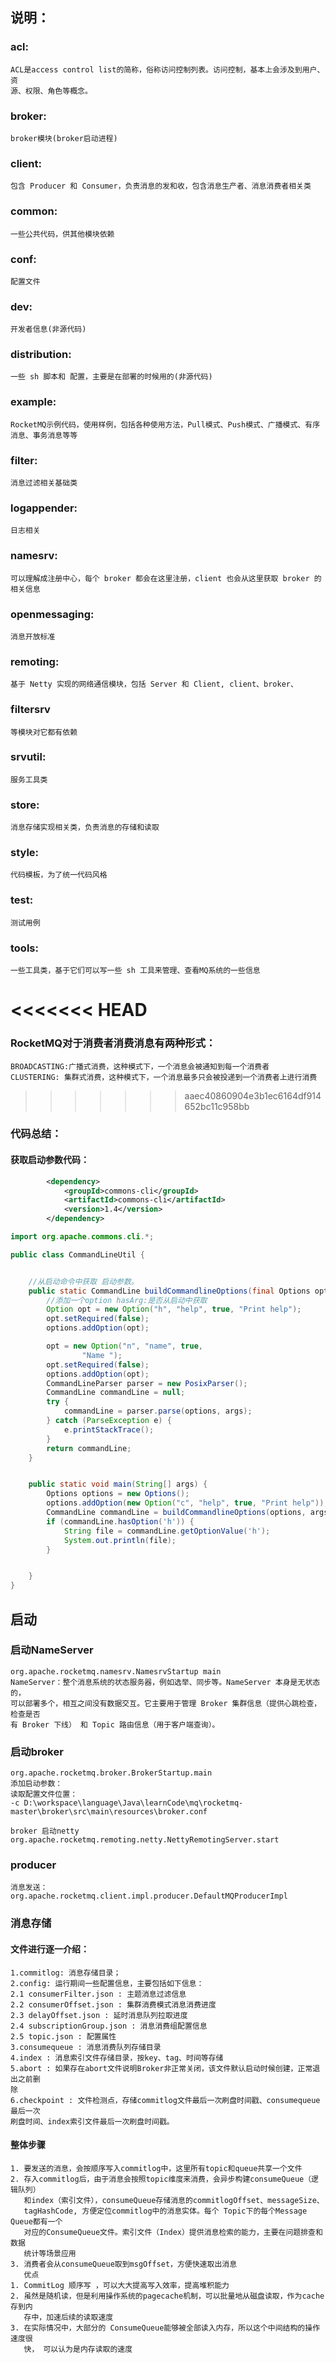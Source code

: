## 说明：

### acl:

    ACL是access control list的简称，俗称访问控制列表。访问控制，基本上会涉及到⽤户、资
    源、权限、⻆⾊等概念。

### broker:

    broker模块(broker启动进程)

### client:

    包含 Producer 和 Consumer，负责消息的发和收，包含消息⽣产者、消息消费者相关类

### common:

    ⼀些公共代码，供其他模块依赖

### conf:

    配置⽂件

### dev:

    开发者信息(⾮源代码)

### distribution:

    ⼀些 sh 脚本和 配置，主要是在部署的时候⽤的(⾮源代码)

### example:

    RocketMQ示例代码，使⽤样例，包括各种使⽤⽅法，Pull模式、Push模式、⼴播模式、有序消息、事务消息等等

### filter:

    消息过滤相关基础类

### logappender:

    ⽇志相关

### namesrv:

    可以理解成注册中⼼，每个 broker 都会在这⾥注册，client 也会从这⾥获取 broker 的相关信息

### openmessaging:

    消息开放标准

### remoting:

    基于 Netty 实现的⽹络通信模块，包括 Server 和 Client, client、broker、

### filtersrv

    等模块对它都有依赖

### srvutil:

    服务⼯具类

### store:

    消息存储实现相关类，负责消息的存储和读取

### style:

    代码模板，为了统⼀代码⻛格

### test:

    测试⽤例

### tools:

    ⼀些⼯具类，基于它们可以写⼀些 sh ⼯具来管理、查看MQ系统的⼀些信息

<<<<<<< HEAD
=======
### RocketMQ对于消费者消费消息有两种形式：
    BROADCASTING:⼴播式消费，这种模式下，⼀个消息会被通知到每⼀个消费者
    CLUSTERING: 集群式消费，这种模式下，⼀个消息最多只会被投递到⼀个消费者上进⾏消费

>>>>>>> aaec40860904e3b1ec6164df914652bc11c958bb
### 代码总结：
#### 获取启动参数代码：
```xml
        <dependency>
            <groupId>commons-cli</groupId>
            <artifactId>commons-cli</artifactId>
            <version>1.4</version>
        </dependency>
```
```java
import org.apache.commons.cli.*;

public class CommandLineUtil {


    //从启动命令中获取 启动参数。
    public static CommandLine buildCommandlineOptions(final Options options, String[] args) {
        //添加一个option hasArg:是否从启动中获取
        Option opt = new Option("h", "help", true, "Print help");
        opt.setRequired(false);
        options.addOption(opt);

        opt = new Option("n", "name", true,
                "Name ");
        opt.setRequired(false);
        options.addOption(opt);
        CommandLineParser parser = new PosixParser();
        CommandLine commandLine = null;
        try {
            commandLine = parser.parse(options, args);
        } catch (ParseException e) {
            e.printStackTrace();
        }
        return commandLine;
    }


    public static void main(String[] args) {
        Options options = new Options();
        options.addOption(new Option("c", "help", true, "Print help"));
        CommandLine commandLine = buildCommandlineOptions(options, args);
        if (commandLine.hasOption('h')) {
            String file = commandLine.getOptionValue('h');
            System.out.println(file);
        }


    }
}

```

## 启动

### 启动NameServer

    org.apache.rocketmq.namesrv.NamesrvStartup main
    NameServer：整个消息系统的状态服务器，例如选举、同步等。NameServer 本身是⽆状态的，
    可以部署多个，相互之间没有数据交互。它主要⽤于管理 Broker 集群信息（提供⼼跳检查，检查是否
    有 Broker 下线） 和 Topic 路由信息（⽤于客户端查询）。

### 启动broker

    org.apache.rocketmq.broker.BrokerStartup.main
    添加启动参数：
    读取配置文件位置：
    -c D:\workspace\language\Java\learnCode\mq\rocketmq-master\broker\src\main\resources\broker.conf

    broker 启动netty org.apache.rocketmq.remoting.netty.NettyRemotingServer.start

### producer

    消息发送： org.apache.rocketmq.client.impl.producer.DefaultMQProducerImpl

### 消息存储

#### ⽂件进⾏逐⼀介绍：

    1.commitlog: 消息存储⽬录；
    2.config: 运⾏期间⼀些配置信息，主要包括如下信息：
    2.1 consumerFilter.json : 主题消息过滤信息
    2.2 consumerOffset.json : 集群消费模式消息消费进度
    2.3 delayOffset.json : 延时消息队列拉取进度
    2.4 subscriptionGroup.json : 消息消费组配置信息
    2.5 topic.json : 配置属性
    3.consumequeue : 消息消费队列存储⽬录
    4.index : 消息索引⽂件存储⽬录，按key、tag、时间等存储
    5.abort : 如果存在abort⽂件说明Broker⾮正常关闭，该⽂件默认启动时候创建，正常退出之前删
    除
    6.checkpoint : ⽂件检测点，存储commitlog⽂件最后⼀次刷盘时间戳、consumequeue最后⼀次
    刷盘时间、index索引⽂件最后⼀次刷盘时间戳。

#### 整体步骤

    1. 要发送的消息，会按顺序写⼊commitlog中，这⾥所有topic和queue共享⼀个⽂件
    2. 存⼊commitlog后，由于消息会按照topic维度来消费，会异步构建consumeQueue（逻辑队列）
       和index（索引⽂件），consumeQueue存储消息的commitlogOffset、messageSize、
       tagHashCode, ⽅便定位commitlog中的消息实体。每个 Topic下的每个Message Queue都有⼀个
       对应的ConsumeQueue⽂件。索引⽂件（Index）提供消息检索的能⼒，主要在问题排查和数据
       统计等场景应⽤
    3. 消费者会从consumeQueue取到msgOffset，⽅便快速取出消息
       优点
    1. CommitLog 顺序写 ，可以⼤⼤提⾼写⼊效率，提⾼堆积能⼒
    2. 虽然是随机读，但是利⽤操作系统的pagecache机制，可以批量地从磁盘读取，作为cache存到内
       存中，加速后续的读取速度
    3. 在实际情况中，⼤部分的 ConsumeQueue能够被全部读⼊内存，所以这个中间结构的操作速度很
       快， 可以认为是内存读取的速度
